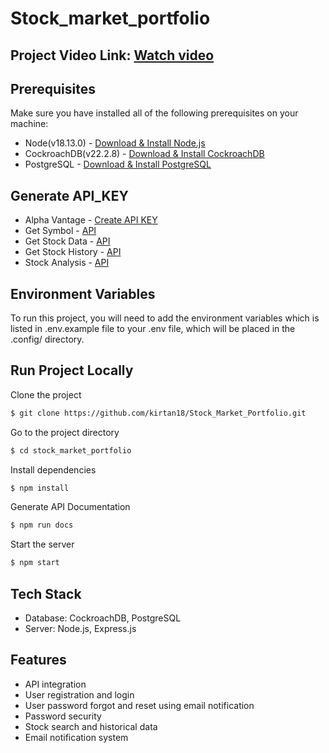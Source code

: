 # Stock_market_portfolio
## Project Video Link: [Watch video](https://drive.google.com/file/d/177Dgu7l4gUuPpRQUYW2p8abttVOqUPTa/view?usp=sharing)
## Prerequisites

Make sure you have installed all of the following prerequisites on your machine:
- Node(v18.13.0) - [Download & Install Node.js](https://nodejs.org/en/download)
- CockroachDB(v22.2.8) - [Download & Install CockroachDB](https://www.cockroachlabs.com/docs/v20.1/install-cockroachdb-windows)
- PostgreSQL - [Download & Install PostgreSQL](https://www.postgresql.org/download/)

## Generate API_KEY
- Alpha Vantage - [Create API KEY](https://www.alphavantage.co/)
- Get Symbol - [API](https://www.alphavantage.co/query?function=SYMBOL_SEARCH&keywords=tesco&apikey=demo)
- Get Stock Data - [API](https://www.alphavantage.co/query?function=GLOBAL_QUOTE&symbol=IBM&apikey=demo)
- Get Stock History - [API](https://www.alphavantage.co/query?function=TIME_SERIES_DAILY_ADJUSTED&symbol=IBM&apikey=demo)
- Stock Analysis - [API](https://finnhub.io/docs/api/company-basic-financials)

## Environment Variables
To run this project, you will need to add the environment variables which is listed in .env.example file to your .env file, which will be placed in the .config/ directory.

## Run Project Locally
Clone the project
```sh
$ git clone https://github.com/kirtan18/Stock_Market_Portfolio.git
```
Go to the project directory
```sh
$ cd stock_market_portfolio
```
Install dependencies
```sh
$ npm install
```
Generate API Documentation
```sh
$ npm run docs
```
Start the server
```sh
$ npm start
```

## Tech Stack
- Database: CockroachDB, PostgreSQL
- Server: Node.js, Express.js


## Features

- API integration
- User registration and login
- User password forgot and reset using email notification
- Password security
- Stock search and historical data
- Email notification system


